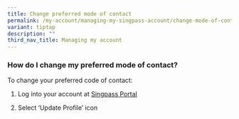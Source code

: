 ```yaml
---
title: Change preferred mode of contact
permalink: /my-account/managing-my-singpass-account/change-mode-of-contact/
variant: tiptap
description: ""
third_nav_title: Managing my account
---
```

<h3>How do I change my preferred mode of contact?</h3>
<p>To change your preferred code of contact:</p>
<ol data-tight="true" class="tight">
<li>
<p>Log into your account at <a href="https://go.gov.sg/singpass-login" rel="noopener" target="_blank"><u>Singpass Portal</u></a>
</p>
</li>
<li>
<p>Select ‘Update Profile’ icon</p>
</li>
</ol>
<p></p>